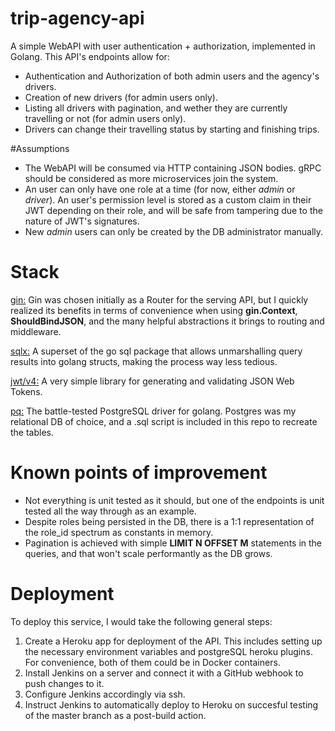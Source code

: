 # trip-agency-api
A simple WebAPI with user authentication + authorization, implemented in Golang. This API's endpoints allow for:
* Authentication and Authorization of both admin users and the agency's drivers.
* Creation of new drivers (for admin users only).
* Listing all drivers with pagination, and wether they are currently travelling or not (for admin users only).
* Drivers can change their travelling status by starting and finishing trips.

#Assumptions
* The WebAPI will be consumed via HTTP containing JSON bodies. gRPC should be considered as more microservices join the system.
* An user can only have one role at a time (for now, either *admin* or *driver*). An user's permission level is stored as a custom claim in their JWT depending on their role, and will be safe from tampering due to the nature of JWT's signatures.
* New *admin* users can only be created by the DB administrator manually.

# Stack
[gin:]()
Gin was chosen initially as a Router for the serving API, but I quickly realized its benefits in terms of convenience when using **gin.Context**, **ShouldBindJSON**, and the many helpful abstractions it brings to routing and middleware. 

[sqlx:]()
A superset of the go sql package that allows unmarshalling query results into golang structs, making the process way less tedious.

[jwt/v4:]()
A very simple library for generating and validating JSON Web Tokens.

[pq:]()
The battle-tested PostgreSQL driver for golang. Postgres was my relational DB of choice, and a .sql script is included in this repo to recreate the tables.

# Known points of improvement
* Not everything is unit tested as it should, but one of the endpoints is unit tested all the way through as an example.
* Despite roles being persisted in the DB, there is a 1:1 representation of the role_id spectrum as constants in memory.
* Pagination is achieved with simple **LIMIT N OFFSET M** statements in the queries, and that won't scale performantly as the DB grows.

# Deployment
To deploy this service, I would take the following general steps:
1. Create a Heroku app for deployment of the API. This includes setting up the necessary environment variables and postgreSQL heroku plugins. For convenience, both of them could be in Docker containers.
2. Install Jenkins on a server and connect it with a GitHub webhook to push changes to it.
3. Configure Jenkins accordingly via ssh.
4. Instruct Jenkins to automatically deploy to Heroku on succesful testing of the master branch as a post-build action.
